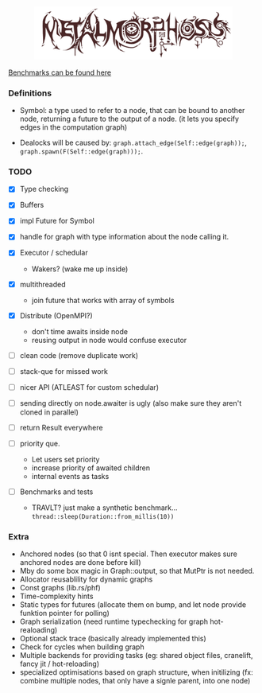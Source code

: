 <div align="center">
<img src="https://raw.githubusercontent.com/unic0rn9k/metalmorphosis/4th_refactor/logo.png" width="400"/>
</div>

[Benchmarks can be found here](benchmarks_og_bilag.md)

### Definitions
- Symbol: a type used to refer to a node,
  that can be bound to another node, returning a future to the output of a node.
  (it lets you specify edges in the computation graph)

- Dealocks will be caused by:
`graph.attach_edge(Self::edge(graph));`,
`graph.spawn(F(Self::edge(graph)));`.

### TODO
- [X] Type checking
- [X] Buffers
- [X] impl Future for Symbol

- [X] handle for graph with type information about the node calling it.

- [X] Executor / schedular
    - Wakers? (wake me up inside)
- [X] multithreaded
    - join future that works with array of symbols

- [X] Distribute (OpenMPI?)
    - don't time awaits inside node
    - reusing output in node would confuse executor

- [ ] clean code (remove duplicate work)
- [ ] stack-que for missed work
- [ ] nicer API (ATLEAST for custom schedular)
- [ ] sending directly on node.awaiter is ugly (also make sure they aren't cloned in parallel)
- [ ] return Result everywhere

- [ ] priority que.
    - Let users set priority
    - increase priority of awaited children
    - internal events as tasks

- [ ] Benchmarks and tests
    - TRAVLT? just make a synthetic benchmark... `thread::sleep(Duration::from_millis(10))`

### Extra
- Anchored nodes (so that 0 isnt special. Then executor makes sure anchored nodes are done before kill)
- Mby do some box magic in Graph::output, so that MutPtr is not needed.
- Allocator reusablility for dynamic graphs
- Const graphs (lib.rs/phf)
- Time-complexity hints
- Static types for futures (allocate them on bump, and let node provide funktion pointer for polling)
- Graph serialization (need runtime typechecking for graph hot-realoading)
- Optional stack trace (basically already implemented this)
- Check for cycles when building graph
- Multiple backends for providing tasks (eg: shared object files, cranelift, fancy jit / hot-reloading)
- specialized optimisations based on graph structure, when initilizing (fx: combine multiple nodes, that only have a signle parent, into one node)
